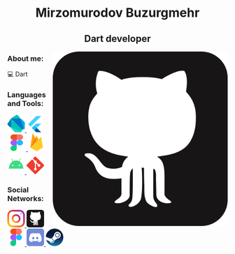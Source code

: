 <h1 align="center">Mirzomurodov Buzurgmehr</h1>
<h2 align="center">Dart developer</h2>

<img align="right" alt="Almaty" width="400" height="400" src="https://github.com/buzurg2003/buzurg2003/blob/main/GitHub.svg" />

<p align="left">
  <h3 align="left">About me: </h3>
  <p align="left"> 💻 Dart</p>
</p>


<h3 align="left">Languages and Tools:</h3>
<p align="left"> 
  <a href="https://dart.dev" target="_blank" rel="noreferrer"> 
    <img src="https://github.com/buzurg2003/buzurg2003/blob/main/dart.svg" alt="dart" width="40" height="40"/> 
  </a>
  <a href="https://flutter.dev" target="_blank" rel="noreferrer">
    <img src="https://github.com/buzurg2003/buzurg2003/blob/main/flutter.svg" alt="flutter" width="37" height="37"/> 
  </a>
  <a href="https://www.figma.com/" target="_blank" rel="noreferrer"> 
    <img src="https://github.com/buzurg2003/buzurg2003/blob/main/figma.svg" alt="figma" width="43" height="38"/>
  </a> 
  <a href="https://firebase.google.com/" target="_blank" rel="noreferrer"> 
    <img src="https://github.com/buzurg2003/buzurg2003/blob/main/firebase.svg" alt="firebase" width="40" height="40"/> 
  </a> 
  <a href="https://developer.android.com/" target="_blank" rel="noreferrer">
    <img src="https://github.com/buzurg2003/buzurg2003/blob/main/android.svg" alt="android" width="40" height="50"/> 
  </a>
  <a href="https://git-scm.com/" target="_blank" rel="noreferrer"> 
    <img src="https://github.com/buzurg2003/buzurg2003/blob/main/git.svg" alt="git" width="40" height="40"/> 
  </a>
</p>

<h3 align="left">Social Networks:</h3>
<p align="left">
  <a href="https://www.instagram.com/programmer_2003/" target="blank">
    <img src="https://github.com/buzurg2003/buzurg2003/blob/main/instagram.svg" alt="Instagram" height="40" width="40" />
  </a>
  <a href="https://www.github.com/buzurg2003/" target="blank">
    <img src="https://github.com/buzurg2003/buzurg2003/blob/main/GitHub.svg" alt="Instagram" height="40" width="40" />
  </a>
  <a href="https://www.figma.com/files/user/1196491084090928540?fuid=1196491084090928540" target="blank">
    <img src="https://github.com/buzurg2003/buzurg2003/blob/main/figma.svg" alt="Figma" height="40" width="40" />
  </a>
  <a href="https://www.discord.com/buzurg2003/" target="blank">
    <img src="https://github.com/buzurg2003/buzurg2003/blob/main/discord.svg" alt="Discord" height="40" width="40" />
  </a>
  <a href="https://steamcommunity.com/profiles/76561199481300633/" target="blank">
    <img src="https://github.com/buzurg2003/buzurg2003/blob/main/steam.svg" alt="Instagram" height="40" width="40" />
  </a>
</p>
